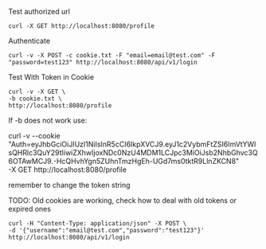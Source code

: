 
Test authorized url

```
curl -X GET http://localhost:8080/profile
```

Authenticate
```
curl -v -X POST -c cookie.txt -F "email=email@test.com" -F "password=test123" http://localhost:8080/api/v1/login
```

Test With Token in Cookie

```
curl -v -X GET \
-b cookie.txt \
http://localhost:8080/profile
```

If -b does not work use:

curl -v --cookie \
"Auth=eyJhbGciOiJIUzI1NiIsInR5cCI6IkpXVCJ9.eyJ1c2VybmFtZSI6ImVtYWlsQHRlc3QuY29tIiwiZXhwIjoxNDc0NzU4MDM1LCJpc3MiOiJsb2NhbGhvc3Q6OTAwMCJ9.-HcQHvhYgn5ZUhnTmzHgEh-UGd7ms0tktR9LlnZKCN8" \
-X GET http://localhost:8080/profile

remember to change the token string

TODO:
Old cookies are working, check how to deal with old tokens or expired ones

```
curl -H "Content-Type: application/json" -X POST \
-d '{"username":"email@test.com","password":"test123"}' http://localhost:8080/api/v1/login
```